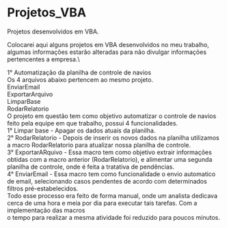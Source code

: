 # Projetos_VBA
Projetos desenvolvidos em VBA.

Colocarei aqui alguns projetos em VBA desenvolvidos no meu trabalho, algumas informações estarão alteradas para não divulgar informações pertencentes a empresa.\

1° Automatização da planilha de controle de navios\
Os 4 arquivos abaixo pertencem ao mesmo projeto.\
EnviarEmail\
ExportarArquivo\
LimparBase\
RodarRelatorio\
O projeto em questão tem como objetivo automatizar o controle de navios feito pela equipe em que trabalho, possui 4 funcionalidades.\
1° Limpar base - Apagar os dados atuais da planilha.\
2° RodarRelatorio - Depois de inserir os novos dados na planilha utilizamos a macro RodarRelatorio para atualizar nossa planilha de controle.\
3° ExportarARquivo - Essa macro tem como objetivo extrair informações obtidas com a macro anterior (RodarRelatorio), e alimentar uma segunda planilha
de controle, onde é feita a tratativa de pendências.\
4° EnviarEmail - Essa macro tem como funcionalidade o envio automatico de email, selecionando casos pendentes de acordo com determinados filtros pré-estabelecidos.\
Todo esse processo era feito de forma manual, onde um analista dedicava cerca de uma hora e meia por dia para executar tais tarefas. Com a implementação das macros\
o tempo para realizar a mesma atividade foi reduzido para poucos minutos.
